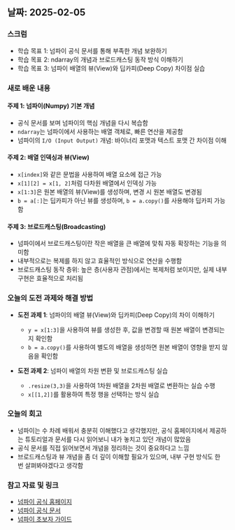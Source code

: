 ## 날짜: 2025-02-05

### 스크럼
- 학습 목표 1: 넘파이 공식 문서를 통해 부족한 개념 보완하기
- 학습 목표 2: ndarray의 개념과 브로드캐스팅 동작 방식 이해하기
- 학습 목표 3: 넘파이 배열의 뷰(View)와 딥카피(Deep Copy) 차이점 실습

### 새로 배운 내용
#### 주제 1: 넘파이(Numpy) 기본 개념
- 공식 문서를 보며 넘파이의 핵심 개념을 다시 복습함
- `ndarray`는 넘파이에서 사용하는 배열 객체로, 빠른 연산을 제공함
- 넘파이의 `I/O (Input Output)` 개념: 바이너리 포맷과 텍스트 포맷 간 차이점 이해

#### 주제 2: 배열 인덱싱과 뷰(View)
- `x[index]`와 같은 문법을 사용하여 배열 요소에 접근 가능
- `x[1][2] = x[1, 2]`처럼 다차원 배열에서 인덱싱 가능
- `x[1:3]`은 원본 배열의 뷰(View)를 생성하며, 변경 시 원본 배열도 변경됨
- `b = a[:]`는 딥카피가 아닌 뷰를 생성하며, `b = a.copy()`를 사용해야 딥카피 가능함

#### 주제 3: 브로드캐스팅(Broadcasting)
- 넘파이에서 브로드캐스팅이란 작은 배열을 큰 배열에 맞춰 자동 확장하는 기능을 의미함
- 내부적으로는 복제를 하지 않고 효율적인 방식으로 연산을 수행함
- 브로드캐스팅 동작 층위: 높은 층(사용자 관점)에서는 복제처럼 보이지만, 실제 내부 구현은 효율적으로 처리됨

### 오늘의 도전 과제와 해결 방법
- **도전 과제 1**: 넘파이의 배열 뷰(View)와 딥카피(Deep Copy)의 차이 이해하기
  - `y = x[1:3]`을 사용하여 뷰를 생성한 후, 값을 변경할 때 원본 배열이 변경되는지 확인함
  - `b = a.copy()`를 사용하여 별도의 배열을 생성하면 원본 배열이 영향을 받지 않음을 확인함

- **도전 과제 2**: 넘파이 배열의 차원 변환 및 브로드캐스팅 실습
  - `.resize(3,3)`을 사용하여 1차원 배열을 2차원 배열로 변환하는 실습 수행
  - `x[[1,2]]`를 활용하여 특정 행을 선택하는 방식 실습

### 오늘의 회고
- 넘파이는 수 차례 배워서 충분히 이해했다고 생각했지만, 공식 홈페이지에서 제공하는 튜토리얼과 문서를 다시 읽어보니 내가 놓치고 있던 개념이 많았음
- 공식 문서를 직접 읽어보면서 개념을 정리하는 것이 중요하다고 느낌
- 브로드캐스팅과 뷰 개념을 좀 더 깊이 이해할 필요가 있으며, 내부 구현 방식도 한 번 살펴봐야겠다고 생각함

### 참고 자료 및 링크
- [넘파이 공식 홈페이지](https://numpy.org/)
- [넘파이 공식 문서](https://numpy.org/doc/stable/)
- [넘파이 초보자 가이드](https://numpy.org/doc/stable/user/absolute_beginners.html)

